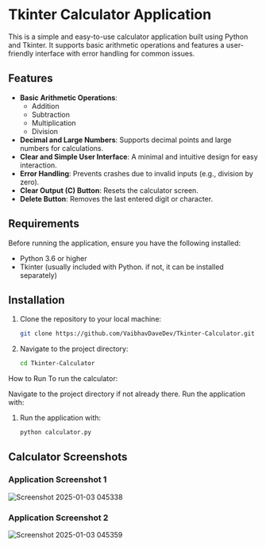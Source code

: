 # Tkinter Calculator Application

This is a simple and easy-to-use calculator application built using Python and Tkinter. It supports basic arithmetic operations and features a user-friendly interface with error handling for common issues.

## Features

- **Basic Arithmetic Operations**: 
  - Addition
  - Subtraction
  - Multiplication
  - Division
- **Decimal and Large Numbers**: Supports decimal points and large numbers for calculations.
- **Clear and Simple User Interface**: A minimal and intuitive design for easy interaction.
- **Error Handling**: Prevents crashes due to invalid inputs (e.g., division by zero).
- **Clear Output (C) Button**: Resets the calculator screen.
- **Delete Button**: Removes the last entered digit or character.

## Requirements

Before running the application, ensure you have the following installed:

- Python 3.6 or higher
- Tkinter (usually included with Python. if not, it can be installed separately)

## Installation

1. Clone the repository to your local machine:
   ```bash
   git clone https://github.com/VaibhavDaveDev/Tkinter-Calculator.git
2. Navigate to the project directory:
   ```bash
   cd Tkinter-Calculator
How to Run
To run the calculator:

Navigate to the project directory if not already there.
  Run the application with:
1. Run the application with:
   ```bash
   python calculator.py

## Calculator Screenshots

### Application Screenshot 1
![Screenshot 2025-01-03 045338](https://github.com/user-attachments/assets/c253f52e-4057-4b8e-90f8-fd72b7ae20d2)

### Application Screenshot 2
![Screenshot 2025-01-03 045359](https://github.com/user-attachments/assets/fca3cf11-854e-4206-beb4-4180c47c5fe7)
